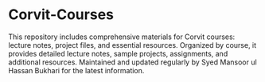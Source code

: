 # Corvit-Courses
This repository includes comprehensive materials for Corvit courses: lecture notes, project files, and essential resources. Organized by course, it provides detailed lecture notes, sample projects, assignments, and additional resources. Maintained and updated regularly by Syed Mansoor ul Hassan Bukhari for the latest information.
